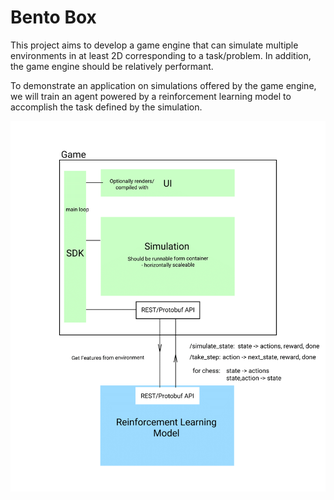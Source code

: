 # Bento Box
This project aims to develop a game engine that can simulate multiple environments in at least 2D corresponding to a task/problem. In addition, the game engine should be relatively performant.

To demonstrate an application on simulations offered by the game engine, we will train an agent powered by a reinforcement learning model to accomplish the task defined by the simulation.

![High-level System Architecture](./images/architecture.png)

